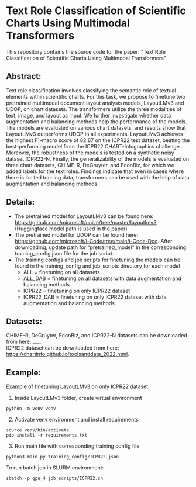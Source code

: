 # Text Role Classification of Scientific Charts Using Multimodal Transformers

This repository contains the source code for the paper: "Text Role Classification of Scientific Charts Using Multimodal Transformers"

## Abstract: 
Text role classification involves classifying the semantic role of textual elements within scientific charts. For this task, we propose to finetune two pretrained multimodal document layout analysis models, LayoutLMv3 and UDOP, on chart datasets. The transformers utilize the three modalities of text, image, and layout as input. We further investigate whether data augmentation and balancing methods help the performance of the models. The models are evaluated on various chart datasets, and results show that LayoutLMv3 outperforms UDOP in all experiments. LayoutLMv3 achieves the highest F1-macro score of 82.87 on the ICPR22 test dataset, beating the best-performing model from the ICPR22 CHART-Infographics challenge. Moreover, the robustness of the models is tested on a synthetic noisy dataset ICPR22-N. Finally, the generalizability of the models is evaluated on three chart datasets, CHIME-R, DeGruyter, and EconBiz, for which we added labels for the text roles. Findings indicate that even in cases where there is limited training data, transformers can be used with the help of data augmentation and balancing methods.

## Details:
* The pretrained model for LayoutLMv3 can be found here: https://github.com/microsoft/unilm/tree/master/layoutlmv3 (Huggingface model path is used in the paper)
* The pretrained model for UDOP can be found here: https://github.com/microsoft/i-Code/tree/main/i-Code-Doc. After downloading, update path for "pretrained_model" in the corresponding training_config json file for the job script.
* The training configs and job scripts for finetuning the models can be found in the training_config and job_scripts directory for each model
    - ALL = finetuning on all datasets
    - ALL_DAB = finetuning on all datasets with data augmentation and balancing methods
    - ICPR22 = finetuning on only ICPR22 dataset
    - ICPR22_DAB = finetuning on only ICPR22 dataset with data augmentation and balancing methods

## Datasets:
CHIME-R, DeGruyter, EconBiz, and ICPR22-N datasets can be downloaded from here: ___.\
ICPR22 dataset can be downloaded from here: https://chartinfo.github.io/toolsanddata_2022.html. 

## Example:

Example of finetuning LayoutLMv3 on only ICPR22 dataset:
1. Inside LayoutLMv3 folder, create virtual environment
```
python -m venv venv
```
2. Activate venv environment and install requirements
```
source venv/bin/activate
pip install -r requirements.txt
```
3. Run main file with corresponding training config file
```
python3 main.py training_config/ICPR22.json
```

To run batch job in SLURM environment:
```
sbatch -p gpu_4 job_scripts/ICPR22.sh
```